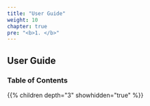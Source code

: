 ```yaml
---
title: "User Guide"
weight: 10
chapter: true
pre: "<b>1. </b>"
---
```


## User Guide
### Table of Contents
{{% children depth="3" showhidden="true" %}}
